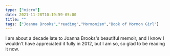```yaml
---
type: ["micro"]
date: 2021-11-28T10:19:59-05:00
title: ""
tags: ["Joanna Brooks","reading","Mormonism","Book of Mormon Girl"]
---
```

I am about a decade late to Joanna Brooks's beautiful memoir, and I know I wouldn't have appreciated it fully in 2012, but I am so, so glad to be reading it now.
